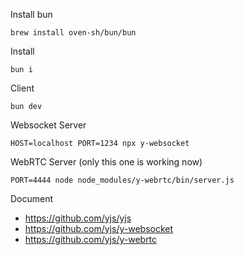 Install bun
```
brew install oven-sh/bun/bun
```

Install
```
bun i
```

Client
```
bun dev
```

Websocket Server 
```
HOST=localhost PORT=1234 npx y-websocket
```

WebRTC Server (only this one is working now)
```
PORT=4444 node node_modules/y-webrtc/bin/server.js
```

Document
- https://github.com/yjs/yjs
- https://github.com/yjs/y-websocket
- https://github.com/yjs/y-webrtc